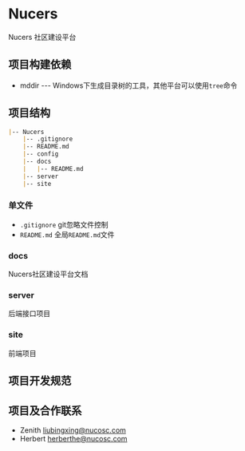 # Nucers

Nucers 社区建设平台

## 项目构建依赖

- mddir --- Windows下生成目录树的工具，其他平台可以使用`tree`命令

## 项目结构

```markdown
|-- Nucers
    |-- .gitignore
    |-- README.md
    |-- config
    |-- docs
    |   |-- README.md
    |-- server
    |-- site
```

### 单文件

- `.gitignore` git忽略文件控制
- `README.md` 全局`README.md`文件

### docs

Nucers社区建设平台文档

### server

后端接口项目

### site

前端项目

## 项目开发规范

## 项目及合作联系

- Zenith <liubingxing@nucosc.com>
- Herbert <herberthe@nucosc.com>
